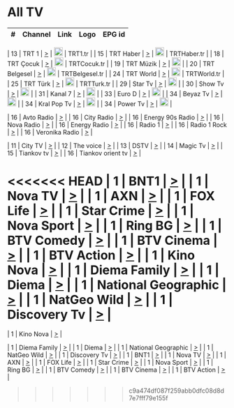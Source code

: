 <h1>All TV</h1>

| #   | Channel        | Link  | Logo | EPG id |
|:---:|:--------------:|:-----:|:----:|:------:|

| 13  | TRT 1            | [>](https://tv-trt1.medya.trt.com.tr/master.m3u8) | <img height="20" src="https://i.imgur.com/j786OLG.png"/> | TRT1.tr |
| 15  | TRT Haber        | [>](https://tv-trthaber.medya.trt.com.tr/master.m3u8) | <img height="20" src="https://i.imgur.com/OVfo8Ab.png"/> | TRTHaber.tr |
| 18  | TRT Çocuk        | [>](https://tv-trtcocuk.medya.trt.com.tr/master.m3u8) | <img height="20" src="https://i.imgur.com/QLFmD6d.png"/> | TRTCocuk.tr |
| 19  | TRT Müzik        | [>](https://tv-trtmuzik.medya.trt.com.tr/master.m3u8) | <img height="20" src="https://i.imgur.com/fIVFCEd.png"/> |
| 20  | TRT Belgesel     | [>](https://tv-trtbelgesel.medya.trt.com.tr/master.m3u8) | <img height="20" src="https://i.imgur.com/MGO87pe.png"/> | TRTBelgesel.tr |
| 24  | TRT World        | [>](https://tv-trtworld.medya.trt.com.tr/master.m3u8) | <img height="20" src="https://i.imgur.com/JEA2xpv.png"/> | TRTWorld.tr |
| 25  | TRT Türk         | [>](https://tv-trtturk.medya.trt.com.tr/master.m3u8) | <img height="20" src="https://i.imgur.com/OSTOQNw.png"/> | TRTTurk.tr |
| 29  | Star Tv   | [>](https://dogus-live.daioncdn.net/startv/startv_360p.m3u8) | <img height="20" src="https://i.imgur.com/IebUZx1.png"/> |
| 30  | Show Tv     | [>](https://ciner-live.daioncdn.net/showtv/showtv.m3u8) | <img height="20" src="https://i.imgur.com/IebUZx1.png"/> |
| 31  | Kanal 7     | [>](https://kanal7-live.daioncdn.net/kanal7/kanal7.m3u8) | <img height="20" src="https://i.imgur.com/IebUZx1.png"/> |
| 33  | Euro D    | [>](https://www.youtube.com/user/KanalD/live) | <img height="20" src="https://i.imgur.com/IebUZx1.png"/> |
| 34  | Beyaz Tv     | [>](https://beyaztv-live.daioncdn.net/beyaztv/beyaztv.m3u8) | <img height="20" src="https://i.imgur.com/IebUZx1.png"/> |
| 34  | Kral Pop Tv     | [>](https://www.youtube.com/watch?v=GuFTuKoXepw) | <img height="20" src="https://i.imgur.com/IebUZx1.png"/> |
| 34  | Power Tv     | [>](https://livetv.powerapp.com.tr/powerTV/powerhd.smil/chunklist.m3u8) | <img height="20" src="https://i.imgur.com/IebUZx1.png"/> |

| 16  | Avto Radio | [>](http://stream.metacast.eu/avtoradio.mp3.m3u) |
| 16  | City Radio | [>](http://stream.metacast.eu/city.aac.m3u) |
| 16  | Energy 90s Radio | [>](http://stream.metacast.eu/energy-90s.m3u) |
| 16  | Nova Radio | [>](http://stream.metacast.eu/nova.aac.m3u) |
| 16  | Energy Radio | [>](http://stream.metacast.eu/nrj.aac.m3u) |
| 16  | Radio 1 | [>](http://stream.metacast.eu/radio1.aac.m3u) |
| 16  | Radio 1 Rock | [>](http://stream.metacast.eu/radio1rock.aac.m3u) |
| 16  | Veronika Radio | [>](http://stream.metacast.eu/veronika.aac.m3u) |

| 11  | City TV | [>](https://tv.city.bg/play/tshls/citytv/index.m3u8) |
| 12  | The voice | [>](https://bss1.neterra.tv/thevoice/thevoice.m3u8) |
| 13  | DSTV | [>](http://46.249.95.140:8081/hls/data.m3u8) |
| 14  | Magic Tv | [>](https://bss1.neterra.tv/magictv/magictv.m3u8) |
| 15  | Tiankov tv | [>](https://streamer103.neterra.tv/tiankov-folk/live.m3u8) |
| 16  | Tiankov orient tv | [>](https://streamer103.neterra.tv/tiankov-orient/live.m3u8) |

<<<<<<< HEAD
| 1 | BNT1 | [>](https://ymkaya.xyz:47454/tv/bnt1/playlist.m3u8?wmsAuthSign=c2VydmVyX3RpbWU9Ny81LzIwMjUgMTowMDo1MiBQTSZoYXNoX3ZhbHVlPXNxb05XTFBzdndFZVZWY09CNkNHRVE9PSZ2YWxpZG1pbnV0ZXM9NjA=) |
| 1 | Nova TV | [>](https://ymkaya.xyz:47454/tv/novatv/playlist.m3u8?wmsAuthSign=c2VydmVyX3RpbWU9Ny81LzIwMjUgMTowMTowMiBQTSZoYXNoX3ZhbHVlPVJKNmIxWEdudVpVZU0vK0paOXRFUlE9PSZ2YWxpZG1pbnV0ZXM9NjA=) |
| 1 | AXN | [>](https://ymkaya.xyz:47454/tv/axn/playlist.m3u8?wmsAuthSign=c2VydmVyX3RpbWU9Ny81LzIwMjUgMTowMToxMSBQTSZoYXNoX3ZhbHVlPU8yc1FjdFNpMXYzQ3NKQms2WmlsZnc9PSZ2YWxpZG1pbnV0ZXM9NjA=) |
| 1 | FOX Life | [>](https://ymkaya.xyz:47454/tv/foxlife/playlist.m3u8?wmsAuthSign=c2VydmVyX3RpbWU9Ny81LzIwMjUgMTowMToyMSBQTSZoYXNoX3ZhbHVlPXFsSXFUWnNGVlZJLy95UXZObElWRVE9PSZ2YWxpZG1pbnV0ZXM9NjA=) |
| 1 | Star Crime | [>](https://ymkaya.xyz:47454/tv/foxcrime/playlist.m3u8?wmsAuthSign=c2VydmVyX3RpbWU9Ny81LzIwMjUgMTowMTozMSBQTSZoYXNoX3ZhbHVlPStTVU1TUVpZWFFPWWllRVdwVU9xTmc9PSZ2YWxpZG1pbnV0ZXM9NjA=) |
| 1 | Nova Sport | [>](https://ymkaya.xyz:47454/tv/novasport/playlist.m3u8?wmsAuthSign=c2VydmVyX3RpbWU9Ny81LzIwMjUgMTowMTo0MSBQTSZoYXNoX3ZhbHVlPU1IMllrcnI4MWJTZHQ2OHI2OTVybWc9PSZ2YWxpZG1pbnV0ZXM9NjA=) |
| 1 | Ring BG | [>](https://ymkaya.xyz:47454/tv/ringbg/playlist.m3u8?wmsAuthSign=c2VydmVyX3RpbWU9Ny81LzIwMjUgMTowMTo1MSBQTSZoYXNoX3ZhbHVlPXhicHZTV21HZkUvcWxaVDhWMVlOZHc9PSZ2YWxpZG1pbnV0ZXM9NjA=) |
| 1 | BTV Comedy | [>](https://ymkaya.xyz:47454/tv/btvcomedy/playlist.m3u8?wmsAuthSign=c2VydmVyX3RpbWU9Ny81LzIwMjUgMTowMjowMSBQTSZoYXNoX3ZhbHVlPWNCWXBobmhtYUhhZ0FycmJUb0t5MlE9PSZ2YWxpZG1pbnV0ZXM9NjA=) |
| 1 | BTV Cinema | [>](https://ymkaya.xyz:47454/tv/btvcinema/playlist.m3u8?wmsAuthSign=c2VydmVyX3RpbWU9Ny81LzIwMjUgMTowMjoxMCBQTSZoYXNoX3ZhbHVlPUx4V3VWcGtpbmxlcUpoaWtZODRaTGc9PSZ2YWxpZG1pbnV0ZXM9NjA=) |
| 1 | BTV Action | [>](https://ymkaya.xyz:47454/tv/btvaction/playlist.m3u8?wmsAuthSign=c2VydmVyX3RpbWU9Ny81LzIwMjUgMTowMjoyMCBQTSZoYXNoX3ZhbHVlPXVTZ21wM2JocE1TVVAzYm5xZnd2Ymc9PSZ2YWxpZG1pbnV0ZXM9NjA=) |
| 1 | Kino Nova | [>](https://ymkaya.xyz:47454/tv/kinonova/playlist.m3u8?wmsAuthSign=c2VydmVyX3RpbWU9Ny81LzIwMjUgMTowMjozMCBQTSZoYXNoX3ZhbHVlPU9nVmViWS93OXZUSk9jSFpFRDFSd0E9PSZ2YWxpZG1pbnV0ZXM9NjA=) |
| 1 | Diema Family | [>](https://ymkaya.xyz:47454/tv/diemafamily/playlist.m3u8?wmsAuthSign=c2VydmVyX3RpbWU9Ny81LzIwMjUgMTowMjo0MCBQTSZoYXNoX3ZhbHVlPXFOQUFkdmlKUmJsMVlSZmx3U3psZFE9PSZ2YWxpZG1pbnV0ZXM9NjA=) |
| 1 | Diema | [>](https://ymkaya.xyz:47454/tv/diema/playlist.m3u8?wmsAuthSign=c2VydmVyX3RpbWU9Ny81LzIwMjUgMTowMjo0OSBQTSZoYXNoX3ZhbHVlPURUMUVRL2VQOC8vQXpUemVxSnloMUE9PSZ2YWxpZG1pbnV0ZXM9NjA=) |
| 1 | National Geographic | [>](https://ymkaya.xyz:47454/tv/natgeo/playlist.m3u8?wmsAuthSign=c2VydmVyX3RpbWU9Ny81LzIwMjUgMTowMjo1OSBQTSZoYXNoX3ZhbHVlPW9SQWNBcDZCR2wwZ3pVV3NVS0hjV1E9PSZ2YWxpZG1pbnV0ZXM9NjA=) |
| 1 | NatGeo Wild | [>](https://ymkaya.xyz:47454/tv/natgeowild/playlist.m3u8?wmsAuthSign=c2VydmVyX3RpbWU9Ny81LzIwMjUgMTowMzowOSBQTSZoYXNoX3ZhbHVlPXRxQU9VQkxDZGM2MzRxSDZOV0JSNEE9PSZ2YWxpZG1pbnV0ZXM9NjA=) |
| 1 | Discovery Tv | [>](https://ymkaya.xyz:47454/tv/discovery/playlist.m3u8?wmsAuthSign=c2VydmVyX3RpbWU9Ny81LzIwMjUgMTowMzoxOCBQTSZoYXNoX3ZhbHVlPWZCSTRFWjlFVCtRQ1ViNVArRHlQclE9PSZ2YWxpZG1pbnV0ZXM9NjA=) |
=======


| 1 | Kino Nova | [>](https://ymkaya.xyz:11336/tv/kinonova/playlist.m3u8?wmsAuthSign=c2VydmVyX3RpbWU9MS8yLzIwMjUgNDo0MDoyMCBBTSZoYXNoX3ZhbHVlPWlFS1FrWEtMMVRFM3l5YklUWUJQUHc9PSZ2YWxpZG1pbnV0ZXM9NjA=) |

| 1 | Diema Family | [>](https://ymkaya.xyz:11336/tv/diemafamily/playlist.m3u8?wmsAuthSign=c2VydmVyX3RpbWU9MS8yLzIwMjUgNDo0MDozMCBBTSZoYXNoX3ZhbHVlPUVUaTVKTldvZTF5WVVCM0YwL21kaXc9PSZ2YWxpZG1pbnV0ZXM9NjA=) |
| 1 | Diema | [>](https://ymkaya.xyz:11336/tv/diema/playlist.m3u8?wmsAuthSign=c2VydmVyX3RpbWU9MS8yLzIwMjUgNDo0MDo0MCBBTSZoYXNoX3ZhbHVlPVlYMWVJT2NuUjNpUTBsaytEUFFOS2c9PSZ2YWxpZG1pbnV0ZXM9NjA=) |
| 1 | National Geographic | [>](https://ymkaya.xyz:11336/tv/natgeo/playlist.m3u8?wmsAuthSign=c2VydmVyX3RpbWU9MS8yLzIwMjUgNDo0MTo0MSBBTSZoYXNoX3ZhbHVlPTJQTlVmcG5nYWx0M013eUhGRGxnd0E9PSZ2YWxpZG1pbnV0ZXM9NjA=) |
| 1 | NatGeo Wild | [>](https://ymkaya.xyz:11336/tv/natgeowild/playlist.m3u8?wmsAuthSign=c2VydmVyX3RpbWU9MS8yLzIwMjUgNDo0MTo1MSBBTSZoYXNoX3ZhbHVlPVl1OXZaTTliN0hGWEN3eDBYd1duNkE9PSZ2YWxpZG1pbnV0ZXM9NjA=) |
| 1 | Discovery Tv | [>](https://ymkaya.xyz:11336/tv/discovery/playlist.m3u8?wmsAuthSign=c2VydmVyX3RpbWU9MS8yLzIwMjUgNDo0MjowMSBBTSZoYXNoX3ZhbHVlPWtBQmdLNlY2RmQwWElzMVYzSDJyVkE9PSZ2YWxpZG1pbnV0ZXM9NjA=) |
| 1 | BNT1 | [>](https://ymkaya.xyz:11336/tv/bnt1/playlist.m3u8?wmsAuthSign=c2VydmVyX3RpbWU9MS8yLzIwMjUgNDozODozOCBBTSZoYXNoX3ZhbHVlPVVrMVlRQXpJWlhYeUh6ZFVpSC9NMUE9PSZ2YWxpZG1pbnV0ZXM9NjA=) |
| 1 | Nova TV | [>](https://ymkaya.xyz:11336/tv/novatv/playlist.m3u8?wmsAuthSign=c2VydmVyX3RpbWU9MS8yLzIwMjUgNDozODo0OCBBTSZoYXNoX3ZhbHVlPUVxQjh1a0ZzYkVGZU8zZDFGTzdreVE9PSZ2YWxpZG1pbnV0ZXM9NjA=) |
| 1 | AXN | [>](https://ymkaya.xyz:11336/tv/axn/playlist.m3u8?wmsAuthSign=c2VydmVyX3RpbWU9MS8yLzIwMjUgNDozODo1OCBBTSZoYXNoX3ZhbHVlPUpkWStGY1hkNXhaOVpPZ0thQ0FZL3c9PSZ2YWxpZG1pbnV0ZXM9NjA=) |
| 1 | FOX Life | [>](https://ymkaya.xyz:11336/tv/foxlife/playlist.m3u8?wmsAuthSign=c2VydmVyX3RpbWU9MS8yLzIwMjUgNDozOToxMCBBTSZoYXNoX3ZhbHVlPWt1ZDc1T3AzYlZDTjJnSy9TU0xJZlE9PSZ2YWxpZG1pbnV0ZXM9NjA=) |
| 1 | Star Crime | [>](https://ymkaya.xyz:11336/tv/foxcrime/playlist.m3u8?wmsAuthSign=c2VydmVyX3RpbWU9MS8yLzIwMjUgNDozOToyMCBBTSZoYXNoX3ZhbHVlPXIwVU45Nm9FR1l2enNkTG9TanBxbmc9PSZ2YWxpZG1pbnV0ZXM9NjA=) |
| 1 | Nova Sport | [>](https://ymkaya.xyz:11336/tv/novasport/playlist.m3u8?wmsAuthSign=c2VydmVyX3RpbWU9MS8yLzIwMjUgNDozOTozMCBBTSZoYXNoX3ZhbHVlPXlSZ0UxazVaM0xhSmc0NmR4T0c1T2c9PSZ2YWxpZG1pbnV0ZXM9NjA=) |
| 1 | Ring BG | [>](https://ymkaya.xyz:11336/tv/ringbg/playlist.m3u8?wmsAuthSign=c2VydmVyX3RpbWU9MS8yLzIwMjUgNDozOTo0MCBBTSZoYXNoX3ZhbHVlPTR4aUlFNHVUYWN4enY1WkVuOFZma2c9PSZ2YWxpZG1pbnV0ZXM9NjA=) |
| 1 | BTV Comedy | [>](https://ymkaya.xyz:11336/tv/btvcomedy/playlist.m3u8?wmsAuthSign=c2VydmVyX3RpbWU9MS8yLzIwMjUgNDozOTo1MCBBTSZoYXNoX3ZhbHVlPUtrMTJ2RHNTTUU1RFp1ZkVOdXFSK3c9PSZ2YWxpZG1pbnV0ZXM9NjA=) |
| 1 | BTV Cinema | [>](https://ymkaya.xyz:11336/tv/btvcinema/playlist.m3u8?wmsAuthSign=c2VydmVyX3RpbWU9MS8yLzIwMjUgNDozOTo1OSBBTSZoYXNoX3ZhbHVlPTZWcU9FZW56cG1NM1lrYy8xNE5NeHc9PSZ2YWxpZG1pbnV0ZXM9NjA=) |
| 1 | BTV Action | [>](https://ymkaya.xyz:11336/tv/btvaction/playlist.m3u8?wmsAuthSign=c2VydmVyX3RpbWU9MS8yLzIwMjUgNDo0MDoxMCBBTSZoYXNoX3ZhbHVlPUlDd0ErRkZVWThyMVZwR3c2REdGZ3c9PSZ2YWxpZG1pbnV0ZXM9NjA=) |
>>>>>>> c9a474df087f259abb0dfc08d8d7e7fff79e155f
